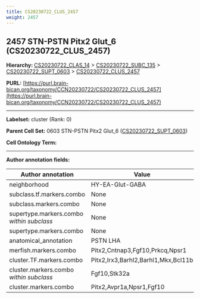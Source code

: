 ```yaml
---
title: CS20230722_CLUS_2457
weight: 2457
---
```

## 2457 STN-PSTN Pitx2 Glut_6 (CS20230722_CLUS_2457)
<b>Hierarchy: </b>
[CS20230722_CLAS_14](../CS20230722_CLAS_14) >
[CS20230722_SUBC_135](../CS20230722_SUBC_135) >
[CS20230722_SUPT_0603](../CS20230722_SUPT_0603) >
[CS20230722_CLUS_2457](../CS20230722_CLUS_2457)

**PURL:** [https://purl.brain-bican.org/taxonomy/CCN20230722/CS20230722_CLUS_2457](https://purl.brain-bican.org/taxonomy/CCN20230722/CS20230722_CLUS_2457)

---


**Labelset:** cluster (Rank: 0)

**Parent Cell Set:** 0603 STN-PSTN Pitx2 Glut_6 ([CS20230722_SUPT_0603](../CS20230722_SUPT_0603))



**Cell Ontology Term:** 

[MARKER GENES.]: #


---

[TRANSFERRED ANNOTATIONS.]: #


[AUTHOR ANNOTATION FIELDS.]: #


**Author annotation fields:**

| Author annotation | Value |
|-------------------|-------|
|neighborhood|HY-EA-Glut-GABA|
|subclass.tf.markers.combo|None|
|subclass.markers.combo|None|
|supertype.markers.combo _within subclass_|None|
|supertype.markers.combo|None|
|anatomical_annotation|PSTN LHA|
|merfish.markers.combo|Pitx2,Cntnap3,Fgf10,Prkcq,Npsr1|
|cluster.TF.markers.combo|Pitx2,Irx3,Barhl2,Barhl1,Mkx,Bcl11b|
|cluster.markers.combo _within subclass_|Fgf10,Stk32a|
|cluster.markers.combo|Pitx2,Avpr1a,Npsr1,Fgf10|
